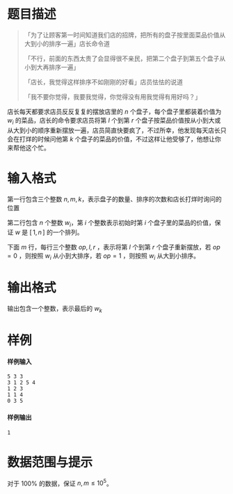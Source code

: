 
# 题目描述

>「为了让顾客第一时间知道我们店的招牌，把所有的盘子按里面菜品价值从大到小的排序一遍」店长命令道
>
>「不行，前面的东西太贵了会显得很不亲民，把第二个盘子到第五个盘子从小到大再排序一遍」
>
>「店长，我觉得这样排序不如刚刚的好看」店员怯怯的说道
>
>「我不要你觉得，我要我觉得，你觉得没有用我觉得有用好吗？」

店长每天都要求店员反反复复的摆放店里的 $n$ 个盘子，每个盘子里都装着价值为 $w_i$ 的菜品，店长的命令要求店员将第 $l$ 个到第 $r$ 个盘子按菜品价值按从小到大或从大到小的顺序重新摆放一遍，店员简直快要疯了，不过所幸，他发现每天店长只会在打烊的时候问他第 $k$ 个盘子的菜品的价值，不过这样让他受够了，他想让你来帮他这个忙。

# 输入格式

第一行包含三个整数 $n,\,m,\,k$，表示盘子的数量、排序的次数和店长打烊时询问的位置

第二行包含 $n$ 个整数 $w_i$，第 $i$ 个整数表示初始时第 $i$ 个盘子里的菜品的价值，保证 $w$ 是 $[\,1,\,n\,]$ 的一个排列。

下面 $m$ 行，每行三个整数 $op,\,l,\,r$ ，表示将第 $l$ 个到第 $r$ 个盘子重新摆放，若 $op=0$ ，则按照 $w_i$ 从小到大排序，若 $op=1$ ，则按照 $w_i$ 从大到小排序。

# 输出格式

输出包含一个整数，表示最后的 $w_k$

# 样例

#### 样例输入
```plain
5 3 3
3 1 2 5 4
1 2 3
1 1 4
0 3 5
```

#### 样例输出
```plain
1
```

# 数据范围与提示

对于 $100\%$ 的数据，保证 $n,m\le10^5$。

